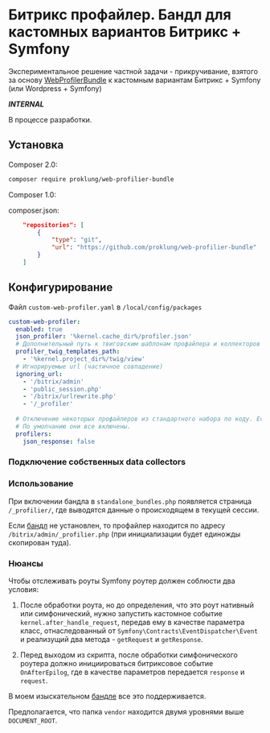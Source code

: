 # Битрикс профайлер. Бандл для кастомных вариантов Битрикс + Symfony

Экспериментальное решение частной задачи - прикручивание, взятого за основу [WebProfilerBundle](https://github.com/symfony/web-profiler-bundle)
 к кастомным вариантам Битрикс + Symfony (или Wordpress + Symfony)

***INTERNAL***

В процессе разработки.

## Установка

Composer 2.0:

```bash
composer require proklung/web-profilier-bundle
```

Composer 1.0:

composer.json:

```json
    "repositories": [
        {
            "type": "git",
            "url": "https://github.com/proklung/web-profilier-bundle"
        }
    ]
```

## Конфигурирование

Файл `custom-web-profiler.yaml` в `/local/config/packages`

```yaml
custom-web-profiler:
  enabled: true
  json_profiler: '%kernel.cache_dir%/profiler.json'
  # Дополнительный путь к твиговским шаблонам профайлера и коллекторов
  profiler_twig_templates_path:
    - '%kernel.project_dir%/twig/view'
  # Игнорируемые url (частичное совпадение)
  ignoring_url:
    - '/bitrix/admin'
    - 'public_session.php'
    - '/bitrix/urlrewrite.php'
    - '/_profiler'
  
  # Отключение некоторых профайлеров из стандартного набора по коду. Если false, то будет отрублен.
  # По умолчанию они все включены.
  profilers:
    json_response: false
```

### Подключение собственных data collectors

### Использование

При включении бандла в `standalone_bundles.php` появляется страница `/_profilier/`, где выводятся данные о происходящем
 в текущей сессии.

Если [бандл](https://github.com/ProklUng/BitrixSymfonyRouterBundle) не установлен, то профайлер находится по адресу 
`/bitrix/admin/_profilier.php` (при инициализации будет единожды скопирован туда).

### Нюансы

Чтобы отслеживать роуты Symfony роутер должен соблюсти два условия:

1) После обработки роута, но до определения, что это роут нативный или симфонический, нужно запустить кастомное событие
 `kernel.after_handle_request`, передав ему в качестве параметра класс, отнаследованный от `Symfony\Contracts\EventDispatcher\Event`
  и реализущий два метода - `getRequest` и `getResponse`.

2) Перед выходом из скрипта, после обработки симфонического роутера должно инициироваться битриксовое событие `OnAfterEpilog`,
  где в качестве параметров передается `response` и `request`.

В моем изыскательном [бандле](https://github.com/ProklUng/BitrixSymfonyRouterBundle) все это поддерживается.

Предполагается, что папка `vendor` находится двумя уровнями выше `DOCUMENT_ROOT`.
